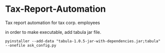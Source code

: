 # Tax-Report-Automation
 Tax report automation for tax corp. employees

 in order to make executable, add tabula jar file.
 
```shell
pyinstaller --add-data "tabula-1.0.5-jar-with-dependencies.jar;tabula" --onefile ask_config.py
```

